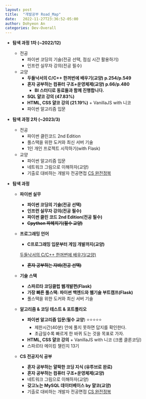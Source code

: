 ```yaml
---
layout: post
title:  "개발공부 Road_Map"
date:   2022-11-27T23:36:52-05:00
author: Dohyeon An
categories: Dev-Overall
---
```


- **탐색 과정 1차 (~2022/12)**
    - 전공
        - 파이썬 코딩의 기술(전공 선택, 점심 시간 활용하기)
        - 인프런 실무자 강의(전공 필수)
    - 교양
        - **두들낙서의 C/C++ 한꺼번에 배우기(교양) p.254/p.549**
        - **혼자 공부하는 컴퓨터 구조+운영체제(교양) p.66/p.480**
            - **BI 스터디로 동료들과 함께 진행합니다.**
        - **SQL 얄코 강의 (47.83%)**
        - **HTML, CSS 얄코 강의 (21.19%)** + VanillaJS with 니코
        - 파이썬 알고리즘 입문

- **탐색 과정 2차 (~2023/3)**
    - 전공
        - 파이썬 클린코드 2nd Edition
        - 풀스택을 위한 도커와 최신 서버 기술
        - 1인 개인 프로젝트 시작하기(with Flask)
    - 교양
        - 파이썬 알고리즘 입문
        - 네트워크 그림으로 이해하자(교양)
        - 기출로 대비하는 개발자 전공면접 [CS 완전정복](교양)


- **탐색 과정**
    - **파이썬 실무**
        - **파이썬 코딩의 기술(전공 선택)**
        - **인프런 실무자 강의(전공 필수)**
        - **파이썬 클린 코드 2nd Edition(전공 필수)**
        - ~~**Cpython 파헤치기(필수 교양)**~~
    - **프로그래밍 언어**
        - **C프로그래밍 입문부터 게임 개발까지(교양)**
        
        [두들낙서의 C/C++ 한꺼번에 배우기(교양)](https://www.notion.so/C-C-e4b8a656507746f88b320c7fb7fc9ac9)
        
        - ~~**혼자 공부하는 자바(전공 선택)**~~
    - **기술 스택**
        - **스파르타 코딩클럽 웹개발편(Flask)**
        - **가장 빠른 풀스택: 파이썬 백엔드와 웹기술 부트캠프(Flask)**
        - 풀스택을 위한 도커와 최신 서버 기술
    - **알고리즘 & 코딩 테스트 & 포트폴리오**
        - **파이썬 알고리즘 입문**(**필수 교양**) ⭐⭐⭐⭐⭐
            - 제한시간(40분) 안에 풀지 못하면 답지를 확인한다.
            - 초급일수록 빠르게 한 바퀴 도는 것을 목표로 가자.
        - **HTML, CSS 얄코 강의** + VanillaJS with 니코 (크롬 클론코딩)
        - 스파르타 메이킹 챌린지 13기
    - **CS 전공지식 공부**
        - **혼자 공부하는 얄팍한 코딩 지식 (유투브로 완료)**
        - **혼자 공부하는 컴퓨터 구조+운영체제(교양)**
        - 네트워크 그림으로 이해하자(교양)
        - **갖고노는 MySQL 데이터베이스 by 얄코(교양)**
        - 기출로 대비하는 개발자 전공면접 [CS 완전정복](교양)
